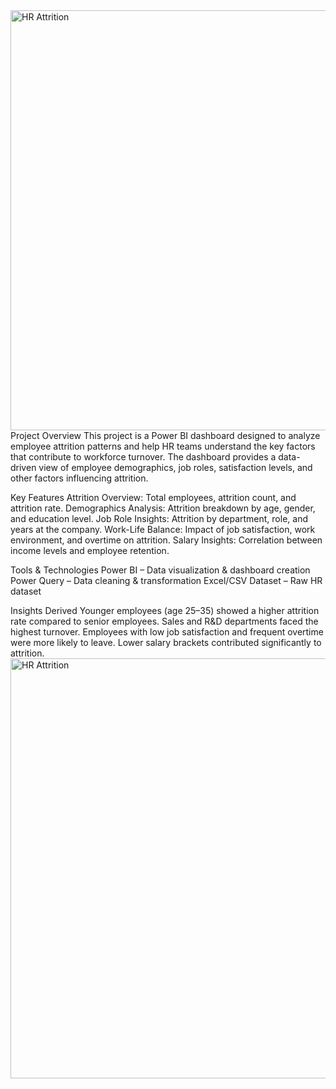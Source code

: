 <img width="1149" height="672" alt="HR Attrition" src="https://github.com/user-attachments/assets/36f1debe-c53f-48a1-9f52-3985a7cfd299" />
Project Overview
This project is a Power BI dashboard designed to analyze employee attrition patterns and help HR teams understand the key factors that contribute to workforce turnover.
The dashboard provides a data-driven view of employee demographics, job roles, satisfaction levels, and other factors influencing attrition.

Key Features
Attrition Overview: Total employees, attrition count, and attrition rate.
Demographics Analysis: Attrition breakdown by age, gender, and education level.
Job Role Insights: Attrition by department, role, and years at the company.
Work-Life Balance: Impact of job satisfaction, work environment, and overtime on attrition.
Salary Insights: Correlation between income levels and employee retention.

Tools & Technologies
Power BI – Data visualization & dashboard creation
Power Query – Data cleaning & transformation
Excel/CSV Dataset – Raw HR dataset

Insights Derived
Younger employees (age 25–35) showed a higher attrition rate compared to senior employees.
Sales and R&D departments faced the highest turnover.
Employees with low job satisfaction and frequent overtime were more likely to leave.
Lower salary brackets contributed significantly to attrition.
<img width="1149" height="672" alt="HR Attrition" src="https://github.com/user-attachments/assets/fa46a227-b6c1-4d93-8f16-8b576b02e852" />

